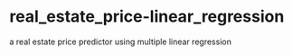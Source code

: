 # real_estate_price-linear_regression
 a real estate price predictor using multiple linear regression
